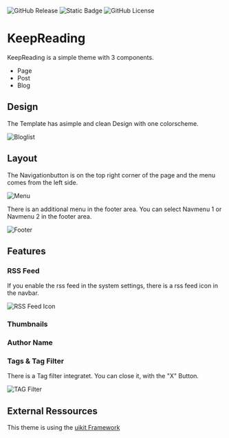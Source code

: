![GitHub Release](https://img.shields.io/github/v/release/cheinisch/KeepReading-Automad?include_prereleases&display_name=release&logo=grav&color=purple?style=for-the-badge) ![Static Badge](https://img.shields.io/badge/Version_3.19.2-uikit?logo=uikit&logoColor=white&label=uikit&color=blue?style=for-the-badge) ![GitHub License](https://img.shields.io/github/license/cheinisch/Keepreading-Automad?style=for-the-badge)




# KeepReading

KeepReading is a simple theme with 3 components.
- Page
- Post
- Blog
  
## Design

The Template has asimple and clean Design  with one colorscheme.

![Bloglist](https://dev.heinisch-design.de/demo/shared/keepreading/bloglist.png)

## Layout

The Navigationbutton is on the top right corner of the page and the menu comes from the left side.

![Menu](https://dev.heinisch-design.de/demo/shared/keepreading/sidebar.png)

There is an additional menu in the footer area. You can select Navmenu 1 or Navmenu 2 in the footer area.

![Footer](https://dev.heinisch-design.de/demo/shared/keepreading/footermenu.png)

## Features

### RSS Feed
If you enable the rss feed in the system settings, there is a rss feed icon in the navbar.

![RSS Feed Icon](https://dev.heinisch-design.de/demo/shared/keepreading/rss.png)

### Thumbnails

### Author Name

### Tags & Tag Filter

There is a Tag filter integratet. You can close it, with the "X" Button.

![TAG Filter](https://dev.heinisch-design.de/demo/shared/keepreading/tagfilter.png)



External Ressources
---
This theme is using the [uikit Framework](https://getuikit.com)
